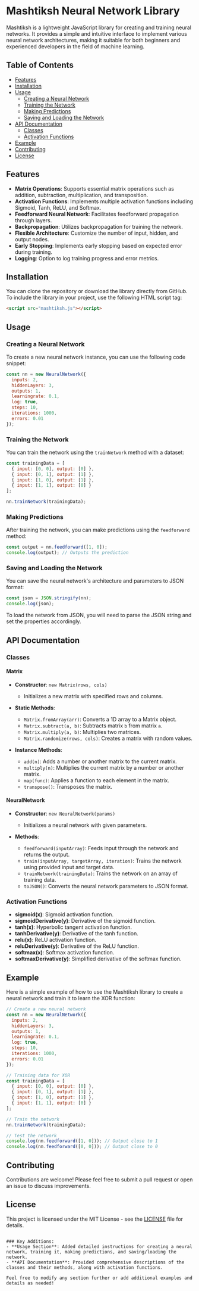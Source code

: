 
# Mashtiksh Neural Network Library

Mashtiksh is a lightweight JavaScript library for creating and training neural networks. It provides a simple and intuitive interface to implement various neural network architectures, making it suitable for both beginners and experienced developers in the field of machine learning.

## Table of Contents

- [Features](#features)
- [Installation](#installation)
- [Usage](#usage)
  - [Creating a Neural Network](#creating-a-neural-network)
  - [Training the Network](#training-the-network)
  - [Making Predictions](#making-predictions)
  - [Saving and Loading the Network](#saving-and-loading-the-network)
- [API Documentation](#api-documentation)
  - [Classes](#classes)
  - [Activation Functions](#activation-functions)
- [Example](#example)
- [Contributing](#contributing)
- [License](#license)

## Features

- **Matrix Operations**: Supports essential matrix operations such as addition, subtraction, multiplication, and transposition.
- **Activation Functions**: Implements multiple activation functions including Sigmoid, Tanh, ReLU, and Softmax.
- **Feedforward Neural Network**: Facilitates feedforward propagation through layers.
- **Backpropagation**: Utilizes backpropagation for training the network.
- **Flexible Architecture**: Customize the number of input, hidden, and output nodes.
- **Early Stopping**: Implements early stopping based on expected error during training.
- **Logging**: Option to log training progress and error metrics.

## Installation

You can clone the repository or download the library directly from GitHub. To include the library in your project, use the following HTML script tag:

```html
<script src="mashtiksh.js"></script>
```

## Usage

### Creating a Neural Network

To create a new neural network instance, you can use the following code snippet:

```javascript
const nn = new NeuralNetwork({
  inputs: 2,
  hiddenLayers: 3,
  outputs: 1,
  learningrate: 0.1,
  log: true,
  steps: 10,
  iterations: 1000,
  errors: 0.01
});
```

### Training the Network

You can train the network using the `trainNetwork` method with a dataset:

```javascript
const trainingData = [
  { input: [0, 0], output: [0] },
  { input: [0, 1], output: [1] },
  { input: [1, 0], output: [1] },
  { input: [1, 1], output: [0] }
];

nn.trainNetwork(trainingData);
```

### Making Predictions

After training the network, you can make predictions using the `feedforward` method:

```javascript
const output = nn.feedforward([1, 0]);
console.log(output); // Outputs the prediction
```

### Saving and Loading the Network

You can save the neural network's architecture and parameters to JSON format:

```javascript
const json = JSON.stringify(nn);
console.log(json);
```

To load the network from JSON, you will need to parse the JSON string and set the properties accordingly.

## API Documentation

### Classes

#### Matrix

- **Constructor**: `new Matrix(rows, cols)`
  - Initializes a new matrix with specified rows and columns.

- **Static Methods**:
  - `Matrix.fromArray(arr)`: Converts a 1D array to a Matrix object.
  - `Matrix.subtract(a, b)`: Subtracts matrix `b` from matrix `a`.
  - `Matrix.multiply(a, b)`: Multiplies two matrices.
  - `Matrix.randomize(rows, cols)`: Creates a matrix with random values.

- **Instance Methods**:
  - `add(n)`: Adds a number or another matrix to the current matrix.
  - `multiply(n)`: Multiplies the current matrix by a number or another matrix.
  - `map(func)`: Applies a function to each element in the matrix.
  - `transpose()`: Transposes the matrix.

#### NeuralNetwork

- **Constructor**: `new NeuralNetwork(params)`
  - Initializes a neural network with given parameters.

- **Methods**:
  - `feedforward(inputArray)`: Feeds input through the network and returns the output.
  - `train(inputArray, targetArray, iteration)`: Trains the network using provided input and target data.
  - `trainNetwork(trainingData)`: Trains the network on an array of training data.
  - `toJSON()`: Converts the neural network parameters to JSON format.

### Activation Functions

- **sigmoid(x)**: Sigmoid activation function.
- **sigmoidDerivative(y)**: Derivative of the sigmoid function.
- **tanh(x)**: Hyperbolic tangent activation function.
- **tanhDerivative(y)**: Derivative of the tanh function.
- **relu(x)**: ReLU activation function.
- **reluDerivative(y)**: Derivative of the ReLU function.
- **softmax(x)**: Softmax activation function.
- **softmaxDerivative(y)**: Simplified derivative of the softmax function.

## Example

Here is a simple example of how to use the Mashtiksh library to create a neural network and train it to learn the XOR function:

```javascript
// Create a new neural network
const nn = new NeuralNetwork({
  inputs: 2,
  hiddenLayers: 3,
  outputs: 1,
  learningrate: 0.1,
  log: true,
  steps: 10,
  iterations: 1000,
  errors: 0.01
});

// Training data for XOR
const trainingData = [
  { input: [0, 0], output: [0] },
  { input: [0, 1], output: [1] },
  { input: [1, 0], output: [1] },
  { input: [1, 1], output: [0] }
];

// Train the network
nn.trainNetwork(trainingData);

// Test the network
console.log(nn.feedforward([1, 0])); // Output close to 1
console.log(nn.feedforward([0, 0])); // Output close to 0
```

## Contributing

Contributions are welcome! Please feel free to submit a pull request or open an issue to discuss improvements.

## License

This project is licensed under the MIT License - see the [LICENSE](LICENSE) file for details.
```

### Key Additions:
- **Usage Section**: Added detailed instructions for creating a neural network, training it, making predictions, and saving/loading the network.
- **API Documentation**: Provided comprehensive descriptions of the classes and their methods, along with activation functions.

Feel free to modify any section further or add additional examples and details as needed!
